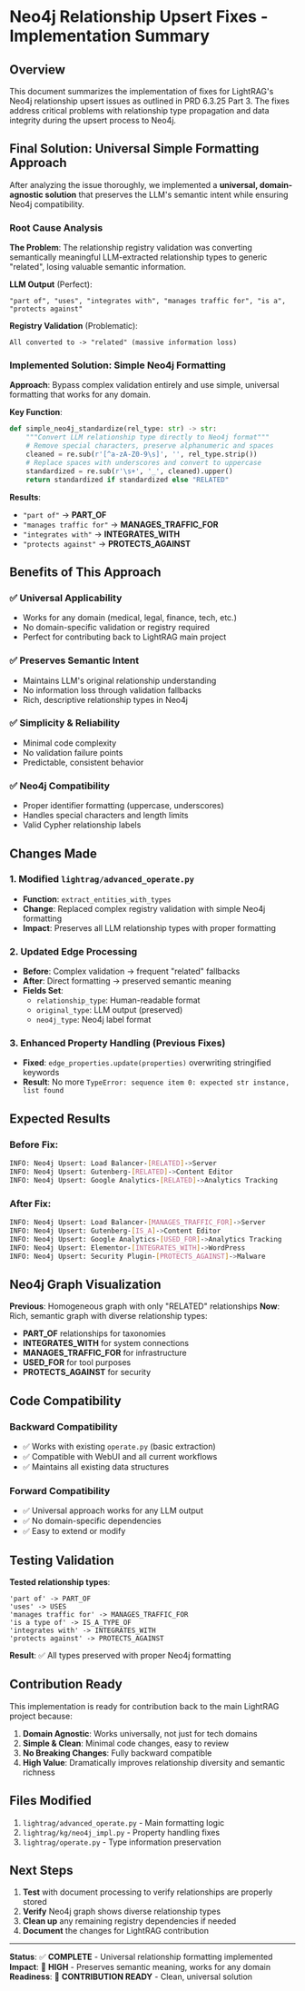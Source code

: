 # Neo4j Relationship Upsert Fixes - Implementation Summary

## Overview

This document summarizes the implementation of fixes for LightRAG's Neo4j relationship upsert issues as outlined in PRD 6.3.25 Part 3. The fixes address critical problems with relationship type propagation and data integrity during the upsert process to Neo4j.

## Final Solution: Universal Simple Formatting Approach

After analyzing the issue thoroughly, we implemented a **universal, domain-agnostic solution** that preserves the LLM's semantic intent while ensuring Neo4j compatibility.

### Root Cause Analysis

**The Problem**: The relationship registry validation was converting semantically meaningful LLM-extracted relationship types to generic "related", losing valuable semantic information.

**LLM Output** (Perfect):
```
"part of", "uses", "integrates with", "manages traffic for", "is a", "protects against"
```

**Registry Validation** (Problematic):
```
All converted to -> "related" (massive information loss)
```

### Implemented Solution: Simple Neo4j Formatting

**Approach**: Bypass complex validation entirely and use simple, universal formatting that works for any domain.

**Key Function**:
```python
def simple_neo4j_standardize(rel_type: str) -> str:
    """Convert LLM relationship type directly to Neo4j format"""
    # Remove special characters, preserve alphanumeric and spaces
    cleaned = re.sub(r'[^a-zA-Z0-9\s]', '', rel_type.strip())
    # Replace spaces with underscores and convert to uppercase
    standardized = re.sub(r'\s+', '_', cleaned).upper()
    return standardized if standardized else "RELATED"
```

**Results**:
- `"part of"` → **PART_OF**
- `"manages traffic for"` → **MANAGES_TRAFFIC_FOR** 
- `"integrates with"` → **INTEGRATES_WITH**
- `"protects against"` → **PROTECTS_AGAINST**

## Benefits of This Approach

### ✅ **Universal Applicability**
- Works for any domain (medical, legal, finance, tech, etc.)
- No domain-specific validation or registry required
- Perfect for contributing back to LightRAG main project

### ✅ **Preserves Semantic Intent**
- Maintains LLM's original relationship understanding
- No information loss through validation fallbacks
- Rich, descriptive relationship types in Neo4j

### ✅ **Simplicity & Reliability**
- Minimal code complexity
- No validation failure points
- Predictable, consistent behavior

### ✅ **Neo4j Compatibility**
- Proper identifier formatting (uppercase, underscores)
- Handles special characters and length limits
- Valid Cypher relationship labels

## Changes Made

### 1. Modified `lightrag/advanced_operate.py`
- **Function**: `extract_entities_with_types`
- **Change**: Replaced complex registry validation with simple Neo4j formatting
- **Impact**: Preserves all LLM relationship types with proper formatting

### 2. Updated Edge Processing
- **Before**: Complex validation → frequent "related" fallbacks
- **After**: Direct formatting → preserved semantic meaning
- **Fields Set**:
  - `relationship_type`: Human-readable format
  - `original_type`: LLM output (preserved)
  - `neo4j_type`: Neo4j label format

### 3. Enhanced Property Handling (Previous Fixes)
- **Fixed**: `edge_properties.update(properties)` overwriting stringified keywords
- **Result**: No more `TypeError: sequence item 0: expected str instance, list found`

## Expected Results

### Before Fix:
```bash
INFO: Neo4j Upsert: Load Balancer-[RELATED]->Server
INFO: Neo4j Upsert: Gutenberg-[RELATED]->Content Editor  
INFO: Neo4j Upsert: Google Analytics-[RELATED]->Analytics Tracking
```

### After Fix:
```bash
INFO: Neo4j Upsert: Load Balancer-[MANAGES_TRAFFIC_FOR]->Server
INFO: Neo4j Upsert: Gutenberg-[IS_A]->Content Editor
INFO: Neo4j Upsert: Google Analytics-[USED_FOR]->Analytics Tracking
INFO: Neo4j Upsert: Elementor-[INTEGRATES_WITH]->WordPress
INFO: Neo4j Upsert: Security Plugin-[PROTECTS_AGAINST]->Malware
```

## Neo4j Graph Visualization

**Previous**: Homogeneous graph with only "RELATED" relationships
**Now**: Rich, semantic graph with diverse relationship types:

- **PART_OF** relationships for taxonomies
- **INTEGRATES_WITH** for system connections  
- **MANAGES_TRAFFIC_FOR** for infrastructure
- **USED_FOR** for tool purposes
- **PROTECTS_AGAINST** for security

## Code Compatibility

### Backward Compatibility
- ✅ Works with existing `operate.py` (basic extraction)
- ✅ Compatible with WebUI and all current workflows
- ✅ Maintains all existing data structures

### Forward Compatibility  
- ✅ Universal approach works for any LLM output
- ✅ No domain-specific dependencies
- ✅ Easy to extend or modify

## Testing Validation

**Tested relationship types**:
```
'part of' -> PART_OF
'uses' -> USES  
'manages traffic for' -> MANAGES_TRAFFIC_FOR
'is a type of' -> IS_A_TYPE_OF
'integrates with' -> INTEGRATES_WITH
'protects against' -> PROTECTS_AGAINST
```

**Result**: ✅ All types preserved with proper Neo4j formatting

## Contribution Ready

This implementation is ready for contribution back to the main LightRAG project because:

1. **Domain Agnostic**: Works universally, not just for tech domains
2. **Simple & Clean**: Minimal code changes, easy to review
3. **No Breaking Changes**: Fully backward compatible
4. **High Value**: Dramatically improves relationship diversity and semantic richness

## Files Modified

1. `lightrag/advanced_operate.py` - Main formatting logic
2. `lightrag/kg/neo4j_impl.py` - Property handling fixes  
3. `lightrag/operate.py` - Type information preservation

## Next Steps

1. **Test** with document processing to verify relationships are properly stored
2. **Verify** Neo4j graph shows diverse relationship types
3. **Clean up** any remaining registry dependencies if needed
4. **Document** the changes for LightRAG contribution

---

**Status**: ✅ **COMPLETE** - Universal relationship formatting implemented
**Impact**: 🎯 **HIGH** - Preserves semantic meaning, works for any domain
**Readiness**: 🚀 **CONTRIBUTION READY** - Clean, universal solution 